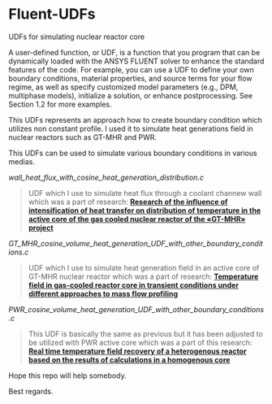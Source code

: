 # Fluent-UDFs
UDFs for simulating nuclear reactor core

A user-defined function, or UDF, is a function that you program that can be dynamically loaded with the ANSYS FLUENT solver to enhance the standard features of the code. For example, you can use a UDF to define your own boundary conditions, material properties, and source terms for your flow regime, as well as specify customized model parameters (e.g., DPM, multiphase models), initialize a solution, or enhance postprocessing. See Section  1.2 for more examples. 

This UDFs represents an approach how to create boundary condition which utilizes non constant profile. I used it to simulate heat generations 
field in nuclear reactors such as GT-MHR and PWR.

This UDFs can be used to simulate various boundary conditions in various medias.

*wall_heat_flux_with_cosine_heat_generation_distribution.c* 
> UDF which I use to simulate heat flux through a coolant channew wall which 
was a part of research: **[Research of the influence of intensification of heat transfer on distribution of temperature in the active core of the gas cooled nuclear reactor of the «GT-MHR» project](https://iopscience.iop.org/article/10.1088/1742-6596/891/1/012069)**


*GT_MHR_cosine_volume_heat_generation_UDF_with_other_boundary_conditions.c* 
> UDF which I use to simulate heat generation field in an active core of GT-MHR nuclear reactor which 
was a part of research: **[Temperature field in gas-cooled reactor core in transient conditions under different approaches to mass flow profiling](https://nucet.pensoft.net/article/48392/)**


*PWR_cosine_volume_heat_generation_UDF_with_other_boundary_conditions.c*
> This UDF is basically the same as previous but it has been adjusted to be utilized with PWR active core which 
was a part of this research: **[Real time temperature field recovery of a heterogenous reactor based on the results of calculations in a homogenous core](https://nuclear-power-engineering.ru/article/2022/01/05/)**



Hope this repo will help somebody.

Best regards.
